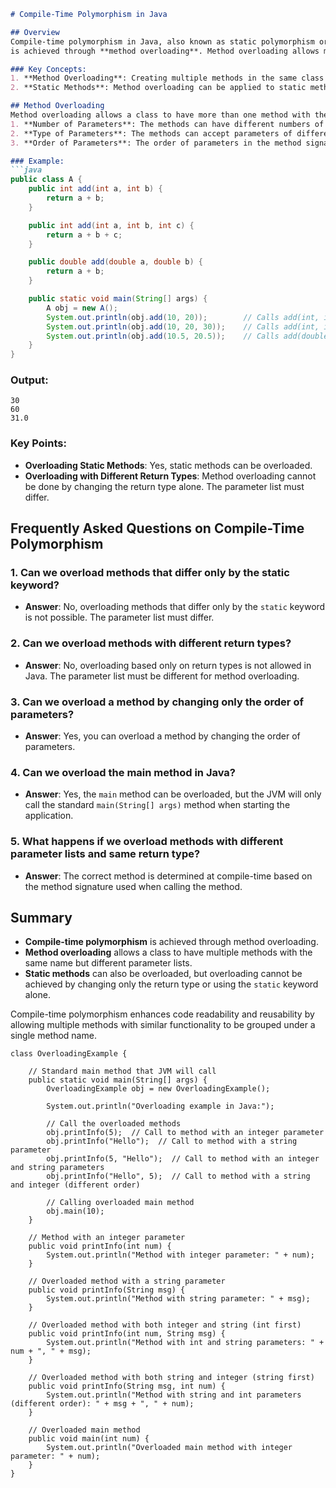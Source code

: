 ```markdown
# Compile-Time Polymorphism in Java

## Overview
Compile-time polymorphism in Java, also known as static polymorphism or early binding, 
is achieved through **method overloading**. Method overloading allows multiple methods in the same class to have the same name but different parameter lists.

### Key Concepts:
1. **Method Overloading**: Creating multiple methods in the same class with the same name but different parameters.
2. **Static Methods**: Method overloading can be applied to static methods as well.

## Method Overloading
Method overloading allows a class to have more than one method with the same name, provided their parameter lists are different. The differences can be in the:
1. **Number of Parameters**: The methods can have different numbers of parameters.
2. **Type of Parameters**: The methods can accept parameters of different types.
3. **Order of Parameters**: The order of parameters in the method signature can be different.

### Example:
```java
public class A {
    public int add(int a, int b) {
        return a + b;
    }

    public int add(int a, int b, int c) {
        return a + b + c;
    }

    public double add(double a, double b) {
        return a + b;
    }

    public static void main(String[] args) {
        A obj = new A();
        System.out.println(obj.add(10, 20));        // Calls add(int, int)
        System.out.println(obj.add(10, 20, 30));    // Calls add(int, int, int)
        System.out.println(obj.add(10.5, 20.5));    // Calls add(double, double)
    }
}
```

### Output:
```
30
60
31.0
```

### Key Points:
- **Overloading Static Methods**: Yes, static methods can be overloaded.
- **Overloading with Different Return Types**: Method overloading cannot be done by changing the return type alone. The parameter list must differ.

## Frequently Asked Questions on Compile-Time Polymorphism

### 1. **Can we overload methods that differ only by the static keyword?**
- **Answer**: No, overloading methods that differ only by the `static` keyword is not possible. The parameter list must differ.


### 2. **Can we overload methods with different return types?**
- **Answer**: No, overloading based only on return types is not allowed in Java. The parameter list must be different for method overloading.

### 3. **Can we overload a method by changing only the order of parameters?**
- **Answer**: Yes, you can overload a method by changing the order of parameters.

### 4. **Can we overload the main method in Java?**
- **Answer**: Yes, the `main` method can be overloaded, but the JVM will only call the standard `main(String[] args)` method when starting the application.

### 5. **What happens if we overload methods with different parameter lists and same return type?**
- **Answer**: The correct method is determined at compile-time based on the method signature used when calling the method.

## Summary
- **Compile-time polymorphism** is achieved through method overloading.
- **Method overloading** allows a class to have multiple methods with the same name but different parameter lists.
- **Static methods** can also be overloaded, but overloading cannot be achieved by changing only the return type or using the `static` keyword alone.

Compile-time polymorphism enhances code readability and reusability by allowing multiple methods with similar functionality to be grouped under a single method name.
```
class OverloadingExample {

    // Standard main method that JVM will call
    public static void main(String[] args) {
        OverloadingExample obj = new OverloadingExample();

        System.out.println("Overloading example in Java:");

        // Call the overloaded methods
        obj.printInfo(5);  // Call to method with an integer parameter
        obj.printInfo("Hello");  // Call to method with a string parameter
        obj.printInfo(5, "Hello");  // Call to method with an integer and string parameters
        obj.printInfo("Hello", 5);  // Call to method with a string and integer (different order)
        
        // Calling overloaded main method
        obj.main(10);
    }

    // Method with an integer parameter
    public void printInfo(int num) {
        System.out.println("Method with integer parameter: " + num);
    }

    // Overloaded method with a string parameter
    public void printInfo(String msg) {
        System.out.println("Method with string parameter: " + msg);
    }

    // Overloaded method with both integer and string (int first)
    public void printInfo(int num, String msg) {
        System.out.println("Method with int and string parameters: " + num + ", " + msg);
    }

    // Overloaded method with both string and integer (string first)
    public void printInfo(String msg, int num) {
        System.out.println("Method with string and int parameters (different order): " + msg + ", " + num);
    }

    // Overloaded main method
    public void main(int num) {
        System.out.println("Overloaded main method with integer parameter: " + num);
    }
}

